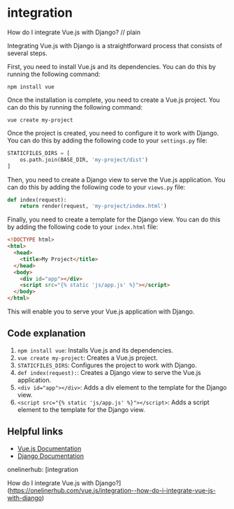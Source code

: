 # integration

How do I integrate Vue.js with Django?
// plain

Integrating Vue.js with Django is a straightforward process that consists of several steps.

First, you need to install Vue.js and its dependencies. You can do this by running the following command:

```
npm install vue
```

Once the installation is complete, you need to create a Vue.js project. You can do this by running the following command:

```
vue create my-project
```

Once the project is created, you need to configure it to work with Django. You can do this by adding the following code to your `settings.py` file:

```python
STATICFILES_DIRS = [
    os.path.join(BASE_DIR, 'my-project/dist')
]
```

Then, you need to create a Django view to serve the Vue.js application. You can do this by adding the following code to your `views.py` file:

```python
def index(request):
    return render(request, 'my-project/index.html')
```

Finally, you need to create a template for the Django view. You can do this by adding the following code to your `index.html` file:

```html
<!DOCTYPE html>
<html>
  <head>
    <title>My Project</title>
  </head>
  <body>
    <div id="app"></div>
    <script src="{% static 'js/app.js' %}"></script>
  </body>
</html>
```

This will enable you to serve your Vue.js application with Django.

## Code explanation


1. `npm install vue`: Installs Vue.js and its dependencies.
2. `vue create my-project`: Creates a Vue.js project.
3. `STATICFILES_DIRS`: Configures the project to work with Django.
4. `def index(request):`: Creates a Django view to serve the Vue.js application.
5. `<div id="app"></div>`: Adds a div element to the template for the Django view.
6. `<script src="{% static 'js/app.js' %}"></script>`: Adds a script element to the template for the Django view.

## Helpful links

- [Vue.js Documentation](https://vuejs.org/v2/guide/)
- [Django Documentation](https://docs.djangoproject.com/en/3.0/)

onelinerhub: [integration

How do I integrate Vue.js with Django?](https://onelinerhub.com/vue.js/integration--how-do-i-integrate-vue-js-with-django)